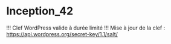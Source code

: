 # Inception_42
!!! Clef WordPress valide à durée limité !!!
Mise à jour de la clef :
https://api.wordpress.org/secret-key/1.1/salt/
